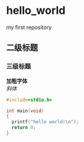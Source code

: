 # hello_world
my first repository
## 二级标题
### 三级标题
**加粗字体**  
*斜体*   
```c
#include<stdio.h>

int main(void)
{
  printf("hello world!\n");
  return 0;
}
